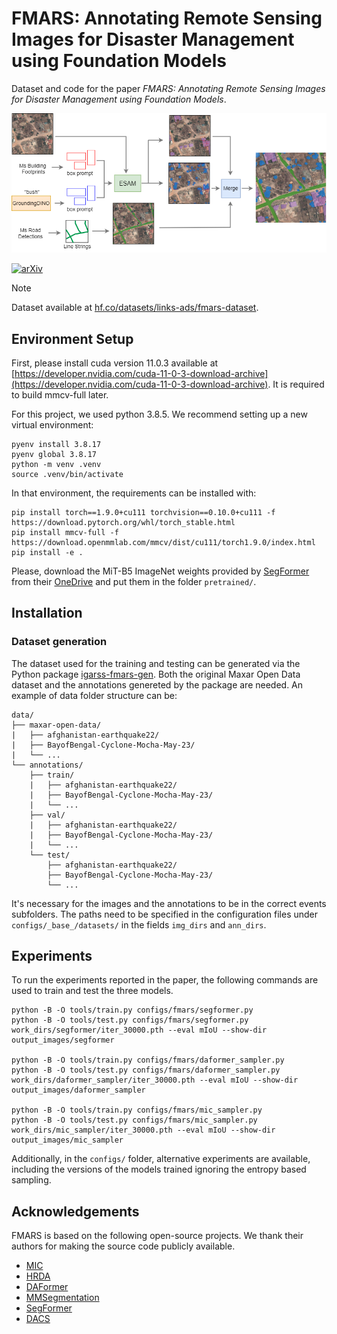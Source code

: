 # FMARS: Annotating Remote Sensing Images for Disaster Management using Foundation Models

Dataset and code for the paper *FMARS: Annotating Remote Sensing Images for Disaster Management using Foundation Models*.

![FMARS workflow](resources/annotations-flow.png)

[![arXiv](https://img.shields.io/badge/arXiv-2405.20109-b31b1b.svg?style=flat-square)](https://arxiv.org/abs/2405.20109)

> [!NOTE]  
> Dataset available at [hf.co/datasets/links-ads/fmars-dataset](https://huggingface.co/datasets/links-ads/fmars-dataset).


## Environment Setup

First, please install cuda version 11.0.3 available at [https://developer.nvidia.com/cuda-11-0-3-download-archive](https://developer.nvidia.com/cuda-11-0-3-download-archive). It is required to build mmcv-full later.

For this project, we used python 3.8.5. We recommend setting up a new virtual
environment:

```shell
pyenv install 3.8.17
pyenv global 3.8.17
python -m venv .venv
source .venv/bin/activate
```

In that environment, the requirements can be installed with:

```shell
pip install torch==1.9.0+cu111 torchvision==0.10.0+cu111 -f https://download.pytorch.org/whl/torch_stable.html
pip install mmcv-full -f https://download.openmmlab.com/mmcv/dist/cu111/torch1.9.0/index.html
pip install -e .
```

Please, download the MiT-B5 ImageNet weights provided by [SegFormer](https://github.com/NVlabs/SegFormer?tab=readme-ov-file#training)
from their [OneDrive](https://connecthkuhk-my.sharepoint.com/:f:/g/personal/xieenze_connect_hku_hk/EvOn3l1WyM5JpnMQFSEO5b8B7vrHw9kDaJGII-3N9KNhrg?e=cpydzZ) and put them in the folder `pretrained/`.

## Installation

### Dataset generation

The dataset used for the training and testing can be generated via the Python package [igarss-fmars-gen](https://github.com/links-ads/igarss-fmars-gen). Both the original Maxar Open Data dataset and the annotations genereted by the package are needed. An example of data folder structure can be:

```
data/
├── maxar-open-data/
|   ├── afghanistan-earthquake22/
|   ├── BayofBengal-Cyclone-Mocha-May-23/
|   └── ...
└── annotations/
    ├── train/
    |   ├── afghanistan-earthquake22/
    |   ├── BayofBengal-Cyclone-Mocha-May-23/
    |   └── ...	
    ├── val/
    |   ├── afghanistan-earthquake22/
    |   ├── BayofBengal-Cyclone-Mocha-May-23/
    |   └── ...	
    └── test/
        ├── afghanistan-earthquake22/
        ├── BayofBengal-Cyclone-Mocha-May-23/
        └── ...	
``` 

It's necessary for the images and the annotations to be in the correct events subfolders. The paths need to be specified in the configuration files under ``` configs/_base_/datasets/``` in the fields ```img_dirs``` and ```ann_dirs```.

## Experiments

To run the experiments reported in the paper, the following commands are used to train and test the three models.

```
python -B -O tools/train.py configs/fmars/segformer.py
python -B -O tools/test.py configs/fmars/segformer.py work_dirs/segformer/iter_30000.pth --eval mIoU --show-dir output_images/segformer

python -B -O tools/train.py configs/fmars/daformer_sampler.py
python -B -O tools/test.py configs/fmars/daformer_sampler.py work_dirs/daformer_sampler/iter_30000.pth --eval mIoU --show-dir output_images/daformer_sampler

python -B -O tools/train.py configs/fmars/mic_sampler.py
python -B -O tools/test.py configs/fmars/mic_sampler.py work_dirs/mic_sampler/iter_30000.pth --eval mIoU --show-dir output_images/mic_sampler
```

Additionally, in the ```configs/``` folder, alternative experiments are available, including the versions of the models trained ignoring the entropy based sampling.

## Acknowledgements

FMARS is based on the following open-source projects. We thank their
authors for making the source code publicly available.

* [MIC](https://github.com/lhoyer/MIC)
* [HRDA](https://github.com/lhoyer/HRDA)
* [DAFormer](https://github.com/lhoyer/DAFormer)
* [MMSegmentation](https://github.com/open-mmlab/mmsegmentation)
* [SegFormer](https://github.com/NVlabs/SegFormer)
* [DACS](https://github.com/vikolss/DACS)
